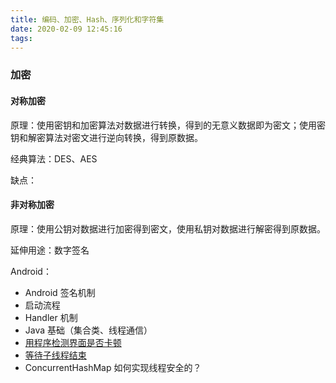 ```yaml
---
title: 编码、加密、Hash、序列化和字符集
date: 2020-02-09 12:45:16
tags:
---
```


### 加密

#### 对称加密

原理：使用密钥和加密算法对数据进行转换，得到的无意义数据即为密文；使用密钥和解密算法对密文进行逆向转换，得到原数据。

经典算法：DES、AES

缺点：

#### 非对称加密

原理：使用公钥对数据进行加密得到密文，使用私钥对数据进行解密得到原数据。

延伸用途：数字签名


Android：
- Android 签名机制
- 启动流程
- Handler 机制
- Java 基础（集合类、线程通信）
- [用程序检测界面是否卡顿](https://blog.csdn.net/lmj623565791/article/details/58626355)
- [等待子线程结束](https://blog.csdn.net/p106786860/article/details/52497215)
- ConcurrentHashMap 如何实现线程安全的？